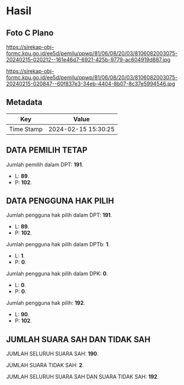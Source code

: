 # Hasil

## Foto C Plano

https://sirekap-obj-formc.kpu.go.id/ee5d/pemilu/ppwp/81/06/08/20/03/8106082003075-20240215-020212--161e46d7-6921-425b-9779-ac604919d887.jpg

https://sirekap-obj-formc.kpu.go.id/ee5d/pemilu/ppwp/81/06/08/20/03/8106082003075-20240215-020847--60f837e3-34eb-4404-8b07-8c37e5994546.jpg


## Metadata

| Key        | Value               |
| ---------- | ------------------- |
| Time Stamp | 2024-02-15 15:30:25 |


## DATA PEMILIH TETAP

Jumlah pemilih dalam DPT: **191**.
 * L: **89**.
 * P: **102**.

## DATA PENGGUNA HAK PILIH

Jumlah pengguna hak pilih dalam DPT: **191**.
 * L: **89**.
 * P: **102**.

Jumlah pengguna hak pilih dalam DPTb: **1**.
 * L: **1**.
 * P: **0**.

Jumlah pengguna hak pilih dalam DPK: **0**.
 * L: **0**.
 * P: **0**.

Jumlah pengguna hak pilih: **192**.
 * L: **90**.
 * P: **102**.

## JUMLAH SUARA SAH DAN TIDAK SAH

JUMLAH SELURUH SUARA SAH: **190**.

JUMLAH SUARA TIDAK SAH: **2**.

JUMLAH SELURUH SUARA SAH DAN SUARA TIDAK SAH: **192**.


